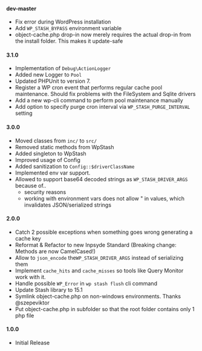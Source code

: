#### dev-master
* Fix error during WordPress installation
* Add `WP_STASH_BYPASS` environment variable
* object-cache.php drop-in now merely requires the actual drop-in from the install folder. This makes it update-safe

#### 3.1.0
* Implementation of `Debug\ActionLogger`
* Added new Logger to `Pool`
* Updated PHPUnit to version 7.
* Register a WP cron event that performs regular cache pool maintenance. Should fix problems with the FileSystem and Sqlite drivers
* Add a new wp-cli command to perform pool maintenance manually
* Add option to specify purge cron interval via `WP_STASH_PURGE_INTERVAL` setting

#### 3.0.0
* Moved classes from `inc/` to `src/`
* Removed static methods from WpStash
* Added singleton to WpStash
* Improved usage of Config
* Added sanitization to `Config::$driverClassName`
* Implemented env var support.
* Allowed to support base64 decoded strings as `WP_STASH_DRIVER_ARGS` because of..
   * security reasons
   * working with environment vars does not allow " in values, which invalidates JSON/serialized strings

#### 2.0.0
 * Catch 2 possible exceptions when something goes wrong generating a cache key
 * Reformat & Refactor to new Inpsyde Standard (Breaking change: Methods are now CamelCased!)
 * Allow to `json_encode` the`WP_STASH_DRIVER_ARGS` instead of serializing them
 * Implement `cache_hits` and `cache_misses`  so tools like Query Monitor work with it.
 * Handle possible `WP_Error` in `wp stash flush` cli command
 * Update Stash library to 15.1
 * Symlink object-cache.php on non-windows environments. Thanks @szepeviktor
 * Put object-cache.php in subfolder so that the root folder contains only 1 php file

#### 1.0.0
 * Initial Release
